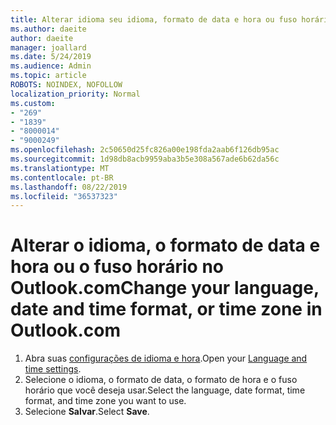 ```yaml
---
title: Alterar idioma seu idioma, formato de data e hora ou fuso horário no Outlook.com
ms.author: daeite
author: daeite
manager: joallard
ms.date: 5/24/2019
ms.audience: Admin
ms.topic: article
ROBOTS: NOINDEX, NOFOLLOW
localization_priority: Normal
ms.custom:
- "269"
- "1839"
- "8000014"
- "9000249"
ms.openlocfilehash: 2c50650d25fc826a00e198fda2aab6f126db95ac
ms.sourcegitcommit: 1d98db8acb9959aba3b5e308a567ade6b62da56c
ms.translationtype: MT
ms.contentlocale: pt-BR
ms.lasthandoff: 08/22/2019
ms.locfileid: "36537323"
---
```

# <a name="change-your-language-date-and-time-format-or-time-zone-in-outlookcom"></a><span data-ttu-id="0b2d1-102">Alterar o idioma, o formato de data e hora ou o fuso horário no Outlook.com</span><span class="sxs-lookup"><span data-stu-id="0b2d1-102">Change your language, date and time format, or time zone in Outlook.com</span></span>

1. <span data-ttu-id="0b2d1-103">Abra suas [configurações de idioma e hora](https://go.microsoft.com/fwlink/?linkid=2085505).</span><span class="sxs-lookup"><span data-stu-id="0b2d1-103">Open your [Language and time settings](https://go.microsoft.com/fwlink/?linkid=2085505).</span></span>
1. <span data-ttu-id="0b2d1-104">Selecione o idioma, o formato de data, o formato de hora e o fuso horário que você deseja usar.</span><span class="sxs-lookup"><span data-stu-id="0b2d1-104">Select the language, date format, time format, and time zone you want to use.</span></span>
1. <span data-ttu-id="0b2d1-105">Selecione **Salvar**.</span><span class="sxs-lookup"><span data-stu-id="0b2d1-105">Select **Save**.</span></span>